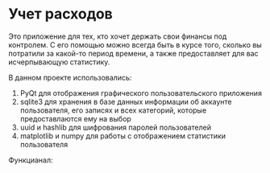 # Учет расходов
Это приложение для тех, кто хочет держать свои финансы под контролем.
С его помощью можно всегда быть в курсе того, сколько вы потратили за какой-то период времени,
а также предоставляет для вас исчерпывающую статистику.

В данном проекте использовались:
1. PyQt для отображения графического пользовательского приложения
2. sqlite3 для хранения в базе данных информации об аккаунте пользователя, его записях и
всех категорий, которые предоставлаются ему на выбор
3. uuid и hashlib для шифрования паролей пользователей
4. matplotlib и numpy для работы с отображением статистики пользователя

Функцианал: